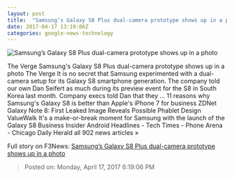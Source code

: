 ```yaml
---
layout: post
title:  "Samsung’s Galaxy S8 Plus dual-camera prototype shows up in a photo"
date: 2017-04-17 13:19:06Z
categories: google-news-technology
---
```


![Samsung’s Galaxy S8 Plus dual-camera prototype shows up in a photo](https://cdn0.vox-cdn.com/thumbor/4mJtJVhp3IXOPHsrgkK5M6m6Thk=/0x123:867x611/1600x900/cdn0.vox-cdn.com/uploads/chorus_image/image/54291945/Samsung_Galaxy_S8__Prototype_01.0.jpg)

The Verge Samsung's Galaxy S8 Plus dual-camera prototype shows up in a photo The Verge It is no secret that Samsung experimented with a dual-camera setup for its Galaxy S8 smartphone generation. The company told our own Dan Seifert as much during its preview event for the S8 in South Korea last month. Company execs told Dan that they ... 11 reasons why Samsung's Galaxy S8 is better than Apple's iPhone 7 for business ZDNet Galaxy Note 8: First Leaked Image Reveals Possible Phablet Design ValueWalk It's a make-or-break moment for Samsung with the launch of the Galaxy S8 Business Insider Android Headlines - Tech Times - Phone Arena - Chicago Daily Herald all 902 news articles »


Full story on F3News: [Samsung’s Galaxy S8 Plus dual-camera prototype shows up in a photo](http://www.f3nws.com/n/YStEmF)

> Posted on: Monday, April 17, 2017 6:19:06 PM
